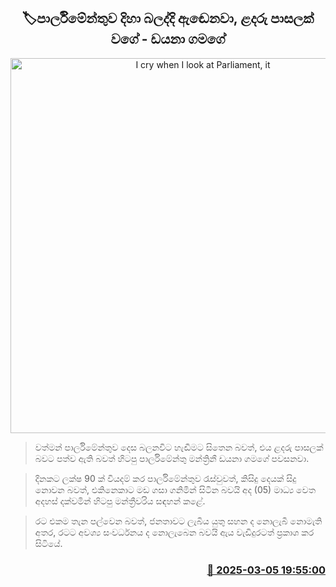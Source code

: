 <p align='center'><b><h2 align='center' title='I cry when I look at Parliament, it's like a kindergarten - Diana Gamage'>🏷පාර්ලිමේන්තුව දිහා බලද්දි ඇඬෙනවා, ළදරු පාසලක් වගේ - ඩයනා ගමගේ</h2></b></p>
<p align='center'><img src='https://helakuru.sgp1.cdn.digitaloceanspaces.com/esana/images/lib/dayana-gamage-new-archived.jpg' width='600' alt='I cry when I look at Parliament, it's like a kindergarten - Diana Gamage'></p>

> වත්මන් පාර්ලිමේන්තුව දෙස බලනවිට හැඬීමට සිතෙන බවත්, එය ළදරු පාසලක් බවට පත්ව ඇති බවත් හිටපු පාර්ලිමේන්තු මන්ත්‍රිනී ඩයනා ගමගේ පවසනවා.

> දිනකට ලක්ෂ 90 ක් වියදම් කර පාර්ලිමේන්තුව රැස්වුවත්, කිසිදු දෙයක් සිදු නොවන බවත්, එකිනෙකාට මඩ ගසා ගනිමින් සිටින බවයි අද (05) මාධ්‍ය වෙත අදහස් දක්වමින් හිටපු මන්ත්‍රීවරිය සඳහන් කළේ.

> රට එකම තැන පල්වෙන බවත්, ජනතාවට ලැබිය යුතු සහන ද නොලැබී නොමැති අතර, රටට අවශ්‍ය සංවර්ධනය ද නොලැබෙන බවයි ඇය වැඩිදුරටත් ප්‍රකාශ කර සිටියේ.



<h3 align='right'><a href='https://www.helakuru.lk/esana/p/108057/'>📅 2025-03-05 19:55:00</a></h3>

